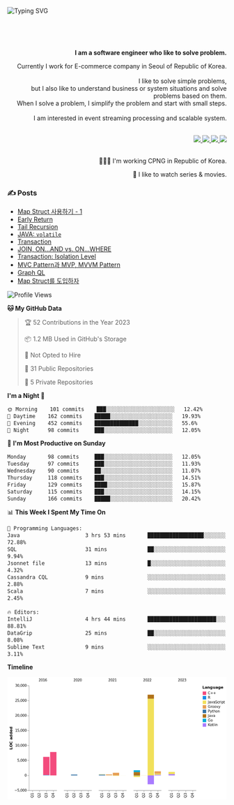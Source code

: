 ![Typing SVG](https://readme-typing-svg.herokuapp.com/?lines=Hello,+I'm+Changkwon+😎&height=150&width=1024&size=40&color=458588&background=282828&center=true&vCenter=true&multiline=false&duration=2000&pause=0)

<div align=right>
  <br/>
  <br/>  
  <br/>
  
  **I am a software engineer who like to solve problem.**<br/>
  
  Currently I work for E-commerce company in Seoul of Republic of Korea.<br/>
  <br/>
  I like to solve simple problems,<br/>
  but I also like to understand business or system situations and solve problems based on them.<br/>
  When I solve a problem, I simplify the problem and start with small steps.<br/>
  <br/>
  I am interested in event streaming processing and scalable system.<br/>
  <br/>
  
  <a href="https://about.spearkkk.dev/" target="_blank">
    <img src="https://img.shields.io/badge/website-305D61.svg?&style=for-the-badge&logo=About.me&logoColor=ffffff&labelColor=305D61&logoWidth=20"/>
  </a>
  <a href="https://www.linkedin.com/in/changkwon-jeong-754376135/" target="_blank">
    <img src="https://img.shields.io/badge/LinkedIn-305D61.svg?&style=for-the-badge&logo=linkedin&logoColor=ffffff&labelColor=305D61&logoWidth=20"/>
  </a>
  <a href="https://about.spearkkk.dev/resume/" target="_blank">
    <img src="https://img.shields.io/badge/resume-305D61.svg?&style=for-the-badge&logo=ReadtheDocs&logoColor=ffffff&labelColor=305D61&logoWidth=20"/>
  </a>
  <a href="https://spearkkk.dev/" target="_blank">
    <img src="https://img.shields.io/badge/blog-305D61.svg?&style=for-the-badge&logo=ReadtheDocs&logoColor=ffffff&labelColor=305D61&logoWidth=20"/>
  </a>
  
  <br/>
  <br/>
  
  👨🏼‍💻 I'm working CPNG in Republic of Korea.
  <br/>
  
  🍿 I like to watch series & movies.
  <br/>

</div>
  
<div align=left>
  
  <div>
    
  ### ✍️ Posts
    
  </div>
  
  <!-- BLOGPOSTS:START -->
- [Map Struct 사용하기 - 1](https://spearkkk.dev/map-struct-1)
- [Early Return](https://spearkkk.dev/early-return)
- [Tail Recursion](https://spearkkk.dev/tail-recursion)
- [JAVA: `volatile`](https://spearkkk.dev/java-volatile)
- [Transaction](https://spearkkk.dev/transaction)
- [JOIN, ON...AND vs. ON...WHERE](https://spearkkk.dev/join-on-and-on-where)
- [Transaction: Isolation Level](https://spearkkk.dev/transaction-isolation-level)
- [MVC Pattern과 MVP, MVVM Pattern](https://spearkkk.dev/mvc-pattern)
- [Graph QL](https://spearkkk.dev/graph-ql)
- [Map Struct를 도입하자](https://spearkkk.dev/map-struct)
<!-- BLOGPOSTS:END -->

  
<!--START_SECTION:waka-->
![Profile Views](http://img.shields.io/badge/Profile%20Views-1-blue)

**🐱 My GitHub Data** 

> 🏆 52 Contributions in the Year 2023
 > 
> 📦 1.2 MB Used in GitHub's Storage 
 > 
> 🚫 Not Opted to Hire
 > 
> 📜 31 Public Repositories 
 > 
> 🔑 5 Private Repositories  
 > 
**I'm a Night 🦉** 

```text
🌞 Morning    101 commits    ███░░░░░░░░░░░░░░░░░░░░░░   12.42% 
🌆 Daytime    162 commits    █████░░░░░░░░░░░░░░░░░░░░   19.93% 
🌃 Evening    452 commits    ██████████████░░░░░░░░░░░   55.6% 
🌙 Night      98 commits     ███░░░░░░░░░░░░░░░░░░░░░░   12.05%

```
📅 **I'm Most Productive on Sunday** 

```text
Monday       98 commits     ███░░░░░░░░░░░░░░░░░░░░░░   12.05% 
Tuesday      97 commits     ███░░░░░░░░░░░░░░░░░░░░░░   11.93% 
Wednesday    90 commits     ██░░░░░░░░░░░░░░░░░░░░░░░   11.07% 
Thursday     118 commits    ███░░░░░░░░░░░░░░░░░░░░░░   14.51% 
Friday       129 commits    ████░░░░░░░░░░░░░░░░░░░░░   15.87% 
Saturday     115 commits    ███░░░░░░░░░░░░░░░░░░░░░░   14.15% 
Sunday       166 commits    █████░░░░░░░░░░░░░░░░░░░░   20.42%

```


📊 **This Week I Spent My Time On** 

```text
💬 Programming Languages: 
Java                     3 hrs 53 mins       ██████████████████░░░░░░░   72.88% 
SQL                      31 mins             ██░░░░░░░░░░░░░░░░░░░░░░░   9.94% 
Jsonnet file             13 mins             █░░░░░░░░░░░░░░░░░░░░░░░░   4.32% 
Cassandra CQL            9 mins              ░░░░░░░░░░░░░░░░░░░░░░░░░   2.88% 
Scala                    7 mins              ░░░░░░░░░░░░░░░░░░░░░░░░░   2.45%

🔥 Editors: 
IntelliJ                 4 hrs 44 mins       ██████████████████████░░░   88.81% 
DataGrip                 25 mins             ██░░░░░░░░░░░░░░░░░░░░░░░   8.08% 
Sublime Text             9 mins              ░░░░░░░░░░░░░░░░░░░░░░░░░   3.11%

```

**Timeline**

![Chart not found](https://raw.githubusercontent.com/spearkkk/spearkkk/main/charts/bar_graph.png) 


<!--END_SECTION:waka-->
</div>

